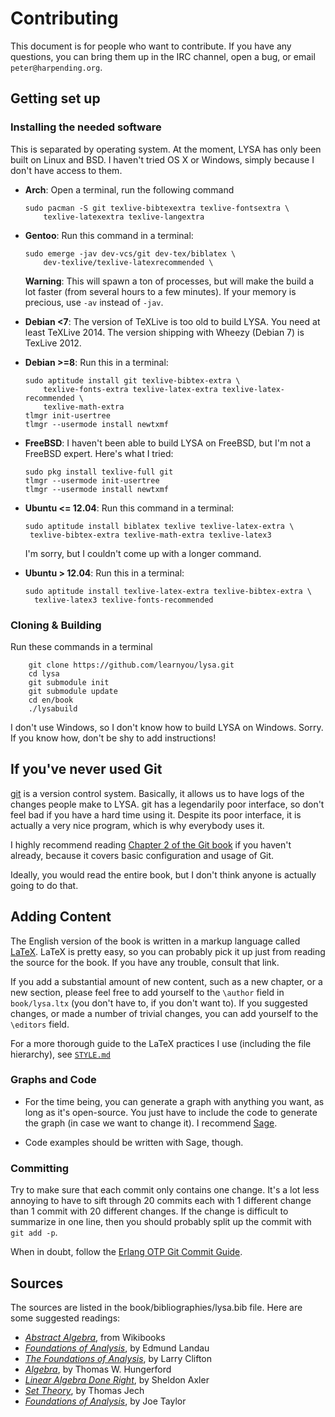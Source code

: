 # Contributing

This document is for people who want to contribute. If you have any questions,
you can bring them up in the IRC channel, open a bug, or email
`peter@harpending.org`.

## Getting set up

### Installing the needed software

This is separated by operating system. At the moment, LYSA has only been
built on Linux and BSD. I haven't tried OS X or Windows, simply because
I don't have access to them.

*   **Arch**: Open a terminal, run the following command

        sudo pacman -S git texlive-bibtexextra texlive-fontsextra \
            texlive-latexextra texlive-langextra

*   **Gentoo**: Run this command in a terminal:

        sudo emerge -jav dev-vcs/git dev-tex/biblatex \ 
            dev-texlive/texlive-latexrecommended \

    **Warning**: This will spawn a ton of processes, but will make the
    build a lot faster (from several hours to a few minutes). If your
    memory is precious, use `-av` instead of `-jav`.

*   **Debian <7**: The version of TeXLive is too old to build LYSA. You
    need at least TeXLive 2014. The version shipping with Wheezy (Debian
    7) is TexLive 2012.

*   **Debian >=8**: Run this in a terminal:

        sudo aptitude install git texlive-bibtex-extra \
            texlive-fonts-extra texlive-latex-extra texlive-latex-recommended \
            texlive-math-extra 
        tlmgr init-usertree
        tlmgr --usermode install newtxmf

*   **FreeBSD**: I haven't been able to build LYSA on FreeBSD, but I'm
    not a FreeBSD expert. Here's what I tried:

        sudo pkg install texlive-full git
        tlmgr --usermode init-usertree
        tlmgr --usermode install newtxmf

*   **Ubuntu <= 12.04**: Run this command in a terminal:

        sudo aptitude install biblatex texlive texlive-latex-extra \
         texlive-bibtex-extra texlive-math-extra texlive-latex3

    I'm sorry, but I couldn't come up with a longer command.

*   **Ubuntu > 12.04**: Run this in a terminal:

        sudo aptitude install texlive-latex-extra texlive-bibtex-extra \
          texlive-latex3 texlive-fonts-recommended

### Cloning & Building

Run these commands in a terminal

        git clone https://github.com/learnyou/lysa.git
        cd lysa
        git submodule init
        git submodule update
        cd en/book
        ./lysabuild

I don't use Windows, so I don't know how to build LYSA on
Windows. Sorry. If you know how, don't be shy to add instructions!

## If you've never used Git

[git](https://git-scm.herokuapp.com) is a version control
system. Basically, it allows us to have logs of the changes people make
to LYSA. git has a legendarily poor interface, so don't feel bad if you
have a hard time using it. Despite its poor interface, it is actually a
very nice program, which is why everybody uses it.

I highly recommend reading [Chapter 2 of the Git book][gitch2] if you
haven't already, because it covers basic configuration and usage of
Git. 

Ideally, you would read the entire book, but I don't think anyone is
actually going to do that.

[gitch2]: https://git-scm.herokuapp.com/book/en/v2/Git-Basics-Getting-a-Git-Repository

## Adding Content

The English version of the book is written in a markup language called
[LaTeX](https://en.wikibooks.org/wiki/LaTeX). LaTeX is pretty easy, so
you can probably pick it up just from reading the source for the
book. If you have any trouble, consult that link.

If you add a substantial amount of new content, such as a new chapter,
or a new section, please feel free to add yourself to the `\author`
field in `book/lysa.ltx` (you don't have to, if you don't want to). If
you suggested changes, or made a number of trivial changes, you can add
yourself to the `\editors` field.

For a more thorough guide to the LaTeX practices I use (including the
file hierarchy), see [`STYLE.md`](STYLE.md)

### Graphs and Code

* For the time being, you can generate a graph with anything you want,
  as long as it's open-source. You just have to include the code to
  generate the graph (in case we want to change it). I recommend
  [Sage][sage].

* Code examples should be written with Sage, though.

[sage]: http://www.sagemath.org/

### Committing

Try to make sure that each commit only contains one change. It's a lot
less annoying to have to sift through 20 commits each with 1 different
change than 1 commit with 20 different changes. If the change is
difficult to summarize in one line, then you should probably split up
the commit with `git add -p`.

When in doubt, follow the
[Erlang OTP Git Commit Guide](https://github.com/erlang/otp/wiki/Writing-good-commit-messages).

## Sources

The sources are listed in the book/bibliographies/lysa.bib file. Here
are some suggested readings:

* *[Abstract Algebra](http://en.wikibooks.org/wiki/Abstract_Algebra)*, from Wikibooks
* *[Foundations of Analysis](http://fmi.unibuc.ro/ro/pdf/2008/catedre/analiza/miculescu_r/Landau.pdf)*, by Edmund Landau
* *[The Foundations of Analysis](http://arxiv.org/pdf/1303.6576.pdf)*, by Larry Clifton
* *[Algebra](http://stealcode.com/misc/algebra/Hungerford_grad.pdf)*, by Thomas W. Hungerford
* *[Linear Algebra Done Right](http://genes.mit.edu/burgelab/yarden/linear_algebra_done_right.pdf)*, by Sheldon Axler
* *[Set Theory](https://logic.wikischolars.columbia.edu/file/view/Jech,+T.+J.+%282003%29.+Set+Theory+%28The+3rd+millennium+ed.%29.pdf)*, by Thomas Jech
* *[Foundations of Analysis](http://www.lemiller.net/media/classfiles/notes.pdf)*, by Joe Taylor

[emacs]: https://www.gnu.org/software/emacs/
[gitscm]: http://git-scm.com/
[magit]: https://magit.github.io/
[progit]: http://git-scm.com/book/en/v2
[texlive]: https://www.tug.org/texlive/

